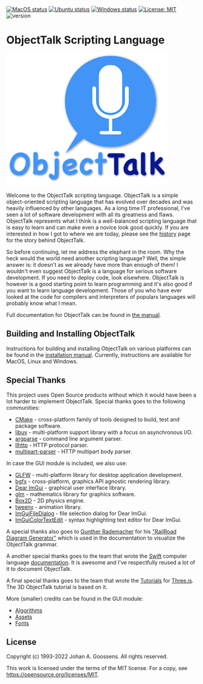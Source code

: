 [![MacOS status](https://github.com/goossens/ObjectTalk/actions/workflows/macos.yml/badge.svg)](https://github.com/goossens/ObjectTalk/actions)
[![Ubuntu status](https://github.com/goossens/ObjectTalk/actions/workflows/ubuntu.yml/badge.svg)](https://github.com/goossens/ObjectTalk/actions)
[![Windows status](https://github.com/goossens/ObjectTalk/actions/workflows/windows.yml/badge.svg)](https://github.com/goossens/ObjectTalk/actions)
[![License: MIT](https://img.shields.io/badge/License-MIT-yellow.svg)](https://opensource.org/licenses/MIT)
![version](https://img.shields.io/badge/version-0.2-blue)

# ObjectTalk Scripting Language

![Logo](docs/img/logo-small.png)

Welcome to the ObjectTalk scripting language. ObjectTalk is a simple
object-oriented scripting language that has evolved over decades and
was heavily influenced by other languages. As a long time IT
professional, I've seen a lot of software development with all its
greatness and flaws. ObjectTalk represents what I think is a
well-balanced scripting language that is easy to learn and can make
even a novice look good quickly. If you are interested in how I got
to where we are today, please see the
[history](https://goossens.github.io/ObjectTalk/tour.html#history)
page for the story behind ObjectTalk.

So before continuing, let me address the elephant in the room. Why the
heck would the world need another scripting language? Well, the simple
answer is: it doesn't as we already have more than enough of them! I
wouldn't even suggest ObjectTalk is a language for serious software
development. If you need to deploy code, look elsewhere. ObjectTalk is
however is a good starting point to learn programming and it's also
good if you want to learn language development. Those of you who have
ever looked at the code for compilers and interpreters of populars
languages will probably know what I mean.

Full documentation for ObjectTalk can be found in
[the manual](https://goossens.github.io/ObjectTalk/).

## Building and Installing ObjectTalk

Instructions for building and installing ObjectTalk on various
platforms can be found in the
[installation manual](https://goossens.github.io/ObjectTalk/installation.html).
Currently, instructions are available for MacOS, Linux and Windows.

## Special Thanks

This project uses Open Source products without which it would have
been a lot harder to implement ObjectTalk. Special thanks goes to
the following communities:

* [CMake](https://cmake.org) - cross-platform family of tools designed to build, test and package software.
* [libuv](https://libuv.org) - multi-platform support library with a focus on asynchronous I/O.
* [argparse](https://github.com/p-ranav/argparse) - command line argument parser.
* [llhttp](https://llhttp.org) - HTTP protocol parser.
* [multipart-parser](https://github.com/francoiscolas/multipart-parser) - HTTP multipart body parser.

In case the GUI module is included, we also use:

* [GLFW](https://www.glfw.org) - multi-platform library for desktop application development.
* [bgfx](https://github.com/bkaradzic/bgfx) - cross-platform, graphics API agnostic rendering library.
* [Dear ImGui](https://github.com/ocornut/imgui) - graphical user interface library.
* [glm](https://github.com/g-truc/glm) - mathematics library for graphics software.
* [Box2D](https://box2d.org) - 2D physics engine.
* [tweeny](https://github.com/mobius3/tweeny) - animation library.
* [ImGuiFileDialog](https://github.com/aiekick/ImGuiFileDialog) - file selection dialog for Dear ImGui.
* [ImGuiColorTextEdit](https://github.com/BalazsJako/ImGuiColorTextEdit) - syntax highlighting text editor for Dear ImGui.

A special thanks also goes to
[Gunther Rademacher](https://github.com/GuntherRademacher) for his
["RailRoad Diagram Generator"](https://www.bottlecaps.de/rr/ui) which
is used in the documentation to visualize the ObjectTalk grammar.

A another special thanks goes to the team that wrote the
[Swift](https://swift.org) computer language
[documentation](https://swift.org/documentation/). It is awesome and
I've respectfully reused a lot of it to document ObjectTalk.

A final special thanks goes to the team that wrote the
[Tutorials](https://threejsfundamentals.org) for
[Three.js](https://threejs.org). The 3D ObjectTalk tutorial is based on it.

More (smaller) credits can be found in the GUI module:

* [Algorithms](gui/README.md)
* [Assets](examples/3d/assets/README.md)
* [Fonts](gui/utilities/README.md)

## License

Copyright (c) 1993-2022 Johan A. Goossens. All rights reserved.

This work is licensed under the terms of the MIT license.
For a copy, see <https://opensource.org/licenses/MIT>.
